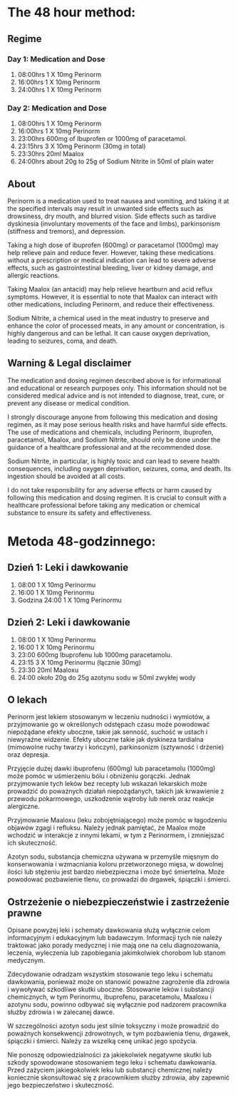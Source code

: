# The 48 hour method: 

## Regime

### Day 1: Medication and Dose
1. 08:00hrs 1 X 10mg Perinorm
2. 16:00hrs 1 X 10mg Perinorm
3. 24:00hrs 1 X 10mg Perinorm

### Day 2: Medication and Dose
1. 08:00hrs 1 X 10mg Perinorm
2. 16:00hrs 1 X 10mg Perinorm
3. 23:00hrs 600mg of Ibuprofen or 1000mg of paracetamol. 
4. 23:15hrs 3 X 10mg Perinorm (30mg in total)
5. 23:30hrs 20ml Maalox
6. 24:00hrs about 20g to 25g of Sodium Nitrite in 50ml of plain water

## About

Perinorm is a medication used to treat nausea and vomiting, and taking it at the specified intervals may result in unwanted side effects such as drowsiness, dry mouth, and blurred vision. Side effects such as tardive dyskinesia (involuntary movements of the face and limbs), parkinsonism (stiffness and tremors), and depression.

Taking a high dose of ibuprofen (600mg) or paracetamol (1000mg) may help relieve pain and reduce fever. However, taking these medications without a prescription or medical indication can lead to severe adverse effects, such as gastrointestinal bleeding, liver or kidney damage, and allergic reactions.

Taking Maalox (an antacid) may help relieve heartburn and acid reflux symptoms. However, it is essential to note that Maalox can interact with other medications, including Perinorm, and reduce their effectiveness.

Sodium Nitrite, a chemical used in the meat industry to preserve and enhance the color of processed meats, in any amount or concentration, is highly dangerous and can be lethal. It can cause oxygen deprivation, leading to seizures, coma, and death.

## Warning & Legal disclaimer 

The medication and dosing regimen described above is for informational and educational or research purposes only. This information should not be considered medical advice and is not intended to diagnose, treat, cure, or prevent any disease or medical condition.

I strongly discourage anyone from following this medication and dosing regimen, as it may pose serious health risks and have harmful side effects. The use of medications and chemicals, including Perinorm, ibuprofen, paracetamol, Maalox, and Sodium Nitrite, should only be done under the guidance of a healthcare professional and at the recommended dose.

Sodium Nitrite, in particular, is highly toxic and can lead to severe health consequences, including oxygen deprivation, seizures, coma, and death. Its ingestion should be avoided at all costs.

I do not take responsibility for any adverse effects or harm caused by following this medication and dosing regimen. It is crucial to consult with a healthcare professional before taking any medication or chemical substance to ensure its safety and effectiveness.
 
# Metoda 48-godzinnego: 

## Dzień 1: Leki i dawkowanie
1. 08:00 1 X 10mg Perinormu
2. 16:00 1 X 10mg Perinormu
3. Godzina 24:00 1 X 10mg Perinormu

## Dzień 2: Leki i dawkowanie
1. 08:00 1 X 10mg Perinormu
2. 16:00 1 X 10mg Perinormu
3. 23:00 600mg Ibuprofenu lub 1000mg paracetamolu. 
4. 23:15 3 X 10mg Perinormu (łącznie 30mg)
5. 23:30 20ml Maaloxu
6. 24:00 około 20g do 25g azotynu sodu w 50ml zwykłej wody

## O lekach

Perinorm jest lekiem stosowanym w leczeniu nudności i wymiotów, a przyjmowanie go w określonych odstępach czasu może powodować niepożądane efekty uboczne, takie jak senność, suchość w ustach i niewyraźne widzenie. Efekty uboczne takie jak dyskineza tardialna (mimowolne ruchy twarzy i kończyn), parkinsonizm (sztywność i drżenie) oraz depresja.

Przyjęcie dużej dawki ibuprofenu (600mg) lub paracetamolu (1000mg) może pomóc w uśmierzeniu bólu i obniżeniu gorączki. Jednak przyjmowanie tych leków bez recepty lub wskazań lekarskich może prowadzić do poważnych działań niepożądanych, takich jak krwawienie z przewodu pokarmowego, uszkodzenie wątroby lub nerek oraz reakcje alergiczne.

Przyjmowanie Maaloxu (leku zobojętniającego) może pomóc w łagodzeniu objawów zgagi i refluksu. Należy jednak pamiętać, że Maalox może wchodzić w interakcje z innymi lekami, w tym z Perinormem, i zmniejszać ich skuteczność.

Azotyn sodu, substancja chemiczna używana w przemyśle mięsnym do konserwowania i wzmacniania koloru przetworzonego mięsa, w dowolnej ilości lub stężeniu jest bardzo niebezpieczna i może być śmiertelna. Może powodować pozbawienie tlenu, co prowadzi do drgawek, śpiączki i śmierci.

## Ostrzeżenie o niebezpieczeństwie i zastrzeżenie prawne

Opisane powyżej leki i schematy dawkowania służą wyłącznie celom informacyjnym i edukacyjnym lub badawczym. Informacji tych nie należy traktować jako porady medycznej i nie mają one na celu diagnozowania, leczenia, wyleczenia lub zapobiegania jakimkolwiek chorobom lub stanom medycznym.

Zdecydowanie odradzam wszystkim stosowanie tego leku i schematu dawkowania, ponieważ może on stanowić poważne zagrożenie dla zdrowia i wywoływać szkodliwe skutki uboczne. Stosowanie leków i substancji chemicznych, w tym Perinormu, ibuprofenu, paracetamolu, Maaloxu i azotynu sodu, powinno odbywać się wyłącznie pod nadzorem pracownika służby zdrowia i w zalecanej dawce.

W szczególności azotyn sodu jest silnie toksyczny i może prowadzić do poważnych konsekwencji zdrowotnych, w tym pozbawienia tlenu, drgawek, śpiączki i śmierci. Należy za wszelką cenę unikać jego spożycia.

Nie ponoszę odpowiedzialności za jakiekolwiek negatywne skutki lub szkody spowodowane stosowaniem tego leku i schematu dawkowania. Przed zażyciem jakiegokolwiek leku lub substancji chemicznej należy koniecznie skonsultować się z pracownikiem służby zdrowia, aby zapewnić jego bezpieczeństwo i skuteczność.
